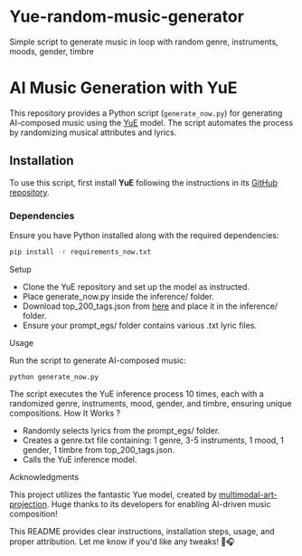 # Yue-random-music-generator
Simple script to generate music in loop with random genre, instruments, moods, gender, timbre

# AI Music Generation with YuE

This repository provides a Python script (`generate_now.py`) for generating AI-composed music using the [YuE](https://github.com/multimodal-art-projection/YuE) model. The script automates the process by randomizing musical attributes and lyrics.

## Installation

To use this script, first install **YuE** following the instructions in its [GitHub repository](https://github.com/multimodal-art-projection/YuE).

### Dependencies

Ensure you have Python installed along with the required dependencies:

```bash
pip install -r requirements_now.txt
```
Setup
+ Clone the YuE repository and set up the model as instructed.
+ Place generate_now.py inside the inference/ folder.
+ Download top_200_tags.json  from [here](https://github.com/multimodal-art-projection/YuE/blob/main/top_200_tags.json) and place it in the inference/ folder.
+ Ensure your prompt_egs/ folder contains various .txt lyric files.

Usage

Run the script to generate AI-composed music:
```
python generate_now.py
```
The script executes the YuE inference process 10 times, each with a randomized genre, instruments, mood, gender, and timbre, ensuring unique compositions.
How It Works ?
+ Randomly selects lyrics from the prompt_egs/ folder.
+ Creates a genre.txt file containing:  1 genre, 3-5 instruments, 1 mood, 1 gender, 1 timbre from top_200_tags.json.
+ Calls the YuE inference model.

Acknowledgments

This project utilizes the fantastic Yue model, created by [multimodal-art-projection](https://github.com/multimodal-art-projection). 
Huge thanks to its developers for enabling AI-driven music composition!

This README provides clear instructions, installation steps, usage, and proper attribution. Let me know if you'd like any tweaks! 🚀🎧
